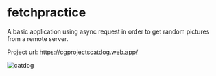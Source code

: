 # fetchpractice
A basic application using async request in order to get random pictures from a remote server.

Project url: https://cgprojectscatdog.web.app/

![catdog](https://user-images.githubusercontent.com/69878700/175834176-03e2624b-a09e-4856-a2e9-2536589d592b.jpg)

